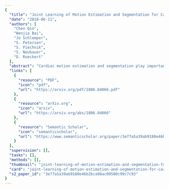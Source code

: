 ```yaml
---
{
  "title": "Joint Learning of Motion Estimation and Segmentation for Cardiac MR Image Sequences",
  "date": "2018-06-11",
  "authors": [
    "Chen Qin",
    "Wenjia Bai",
    "Jo Schlemper",
    "S. Petersen",
    "S. Piechnik",
    "S. Neubauer",
    "D. Rueckert"
  ],
  "abstract": "Cardiac motion estimation and segmentation play important roles in quantitatively assessing cardiac function and diagnosing cardiovascular diseases. In this paper, we propose a novel deep learning method for joint estimation of motion and segmentation from cardiac MR image sequences. The proposed network consists of two branches: a cardiac motion estimation branch which is built on a novel unsupervised Siamese style recurrent spatial transformer network, and a cardiac segmentation branch that is based on a fully convolutional network. In particular, a joint multi-scale feature encoder is learned by optimizing the segmentation branch and the motion estimation branch simultaneously. This enables the weakly-supervised segmentation by taking advantage of features that are unsupervisedly learned in the motion estimation branch from a large amount of unannotated data. Experimental results using cardiac MlRI images from 220 subjects show that the joint learning of both tasks is complementary and the proposed models outperform the competing methods significantly in terms of accuracy and speed.",
  "links": [
    {
      "resource": "PDF",
      "icon": "pdf",
      "url": "https://arxiv.org/pdf/1806.04066.pdf"
    },
    {
      "resource": "arXiv.org",
      "icon": "arxiv",
      "url": "https://arxiv.org/abs/1806.04066"
    },
    {
      "resource": "Semantic Scholar",
      "icon": "semanticscholar",
      "url": "https://www.semanticscholar.org/paper/3e77a5a39ab9180e46b2bca98ac09580c99c7c93"
    }
  ],
  "supervision": [],
  "tasks": [],
  "methods": [],
  "thumbnail": "joint-learning-of-motion-estimation-and-segmentation-for-cardiac-mr-image-sequences-thumb.jpg",
  "card": "joint-learning-of-motion-estimation-and-segmentation-for-cardiac-mr-image-sequences-card.jpg",
  "s2_paper_id": "3e77a5a39ab9180e46b2bca98ac09580c99c7c93"
}
---
```


